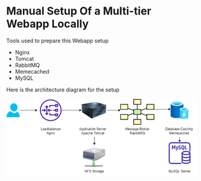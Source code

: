 # Manual Setup Of a Multi-tier Webapp Locally

Tools used to prepare this Webapp setup

- Nginx
- Tomcat
- RabbitMQ
- Memecached
- MySQL

Here is the architecture diagram for the setup

![](./01-do-project-arch.png)
